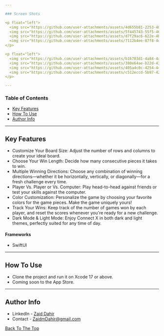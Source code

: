 ```yaml
---

### Screen Shots

<p float="left">
  <img src="https://github.com/user-attachments/assets/4d655b81-2253-4062-aa84-48f2f7479d31" width="24%" />
  <img src="https://github.com/user-attachments/assets/5f445743-55f5-461b-a2da-cd773f56aae9" width="24%" />
  <img src="https://github.com/user-attachments/assets/d7f29ac6-622e-4bca-b23b-7b5506f2dc71" width="24%" />
  <img src="https://github.com/user-attachments/assets/7112b4ee-87f8-4d3f-8c54-75a111dd6bdb" width="24%" />
</p>

<p float="left">
  <img src="https://github.com/user-attachments/assets/b16703d1-4a84-4a70-abf4-abe7103231e6" width="24%" />
  <img src="https://github.com/user-attachments/assets/380e64ae-b22d-43fc-ba79-10906ea7af05" width="24%" />
  <img src="https://github.com/user-attachments/assets/405a4c0c-4254-44be-8705-e72ab0df33cf" width="24%" />
  <img src="https://github.com/user-attachments/assets/c512eccd-5b97-4284-819e-458a77f70f35" width="24%" />
</p>

---
```


### Table of Contents

- [Key Features](#key-features)
- [How To Use](#how-to-use)
- [Author Info](#author-info)

---

## Key Features

- Customize Your Board Size: Adjust the number of rows and columns to create your ideal board.
- Choose Your Win Length: Decide how many consecutive pieces it takes to win.
- Multiple Winning Directions: Choose any combination of winning directions—whether it be horizontally, vertically, or diagonally—for a fresh challenge every time.
- Player Vs. Player or Vs. Computer: Play head-to-head against friends or test your skills against the computer.
- Color Customization: Personalize the game by choosing your favorite colors for the game pieces. Make the game uniquely yours!
- Track Your Wins: Keep track of the number of games won by each player, and reset the scores whenever you're ready for a new challenge.
- Dark Mode & Light Mode: Enjoy Connect X in both dark and light themes, perfectly suited for any time of day.

#### Frameworks

- SwiftUI

---

## How To Use

- Clone the project and run it on Xcode 17 or above.
- Coming soon to the App Store.

---

## Author Info

- LinkedIn - [Zaid Dahir](https://linkedin.com/in/zaiddahir)
- Contact - [ZaidmDahir@gmail.com](mailto:zaidmdahir@gmail.com)

[Back To The Top](#connectx)

